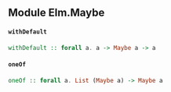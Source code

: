 ## Module Elm.Maybe

#### `withDefault`

``` purescript
withDefault :: forall a. a -> Maybe a -> a
```

#### `oneOf`

``` purescript
oneOf :: forall a. List (Maybe a) -> Maybe a
```


